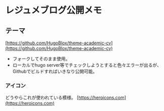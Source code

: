 # レジュメブログ公開メモ

## テーマ

[https://github.com/HugoBlox/theme-academic-cv](https://github.com/HugoBlox/theme-academic-cv)

- フォークしてそのまま使用。
- ローカルでhugo server等でチェックしようとすると色々エラーが出るが、Githubでビルドすればいきなり公開可能。

### アイコン

どうやらこれが使われている模様。
[https://heroicons.com](https://heroicons.com)

